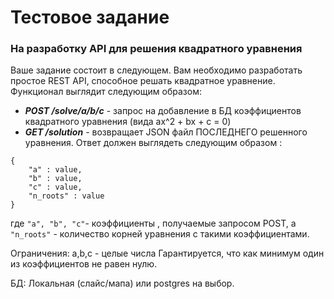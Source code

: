 # Тестовое задание
### На разработку API для решения квадратного уравнения

Ваше задание состоит в следующем. Вам необходимо разработать простое REST API, способное решать квадратное уравнение. Функционал выглядит следующим образом:
* ***POST /solve/a/b/c*** - запрос на добавление в БД  коэффициентов квадратного уравнения (вида ax^2 + bx + c = 0)
* ***GET /solution*** - возвращает JSON файл ПОСЛЕДНЕГО решенного уравнения. Ответ должен выглядеть следующим образом :
```
{
    "a" : value,
    "b" : value,
    "c" : value,
    "n_roots" : value
}
```
где ```"a", "b", "c"```- коэффициенты , получаемые запросом POST, а ```"n_roots"``` - количество корней уравнения с такими коэффициентами.

Ограничения:
a,b,c - целые числа
Гарантируется, что как минимум один из коэффициентов не равен нулю.

БД:
Локальная (слайс/мапа) или postgres на выбор.